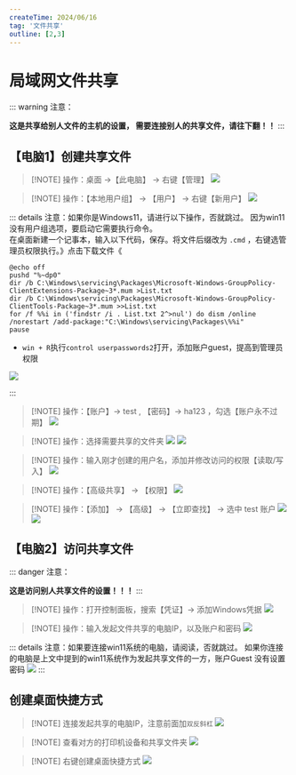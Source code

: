 ```yaml
---
createTime: 2024/06/16
tag: '文件共享'
outline: [2,3]
---
```



# 局域网文件共享

::: warning 注意：

**这是共享给别人文件的主机的设置， 需要连接别人的共享文件，请往下翻！！**
:::

## 【电脑1】创建共享文件

> [!NOTE] 操作：桌面 ->【此电脑】 -> 右键【管理】
> <img src="https://gitee.com/zhangjunjiee/article-images/raw/master/images/202406132317870.png"/>

> [!NOTE] 操作：【本地用户组】 -> 【用户】 -> 右键【新用户】
> <img src="https://gitee.com/zhangjunjiee/article-images/raw/master/images/202406161345317.png"/>


::: details 注意：如果你是Windows11，请进行以下操作，否就跳过。
因为win11没有用户组选项，要启动它需要执行命令。
<br/>
在桌面新建一个记事本，输入以下代码，保存。将文件后缀改为 `.cmd` ，右键选管理员权限执行。》点击下载文件《
```sh:no-line-numbers
@echo off
pushd "%~dp0"
dir /b C:\Windows\servicing\Packages\Microsoft-Windows-GroupPolicy-ClientExtensions-Package~3*.mum >List.txt
dir /b C:\Windows\servicing\Packages\Microsoft-Windows-GroupPolicy-ClientTools-Package~3*.mum >>List.txt
for /f %%i in ('findstr /i . List.txt 2^>nul') do dism /online /norestart /add-package:"C:\Windows\servicing\Packages\%%i"
pause
```

- `win + R`执行`control userpasswords2`打开，添加账户guest，提高到管理员权限

<img src="https://gitee.com/zhangjunjiee/article-images/raw/master/images/202406161449887.png"/>

:::




> [!NOTE] 操作：【账户】-> test , 【密码】-> ha123 ，勾选【账户永不过期】
> <img src="https://gitee.com/zhangjunjiee/article-images/raw/master/images/202406161346780.png"/>


> [!NOTE] 操作：选择需要共享的文件夹
> <img src="https://gitee.com/zhangjunjiee/article-images/raw/master/images/202406161359127.png"/>
> <img src="https://gitee.com/zhangjunjiee/article-images/raw/master/images/202406161423301.png"/>

> [!NOTE] 操作：输入刚才创建的用户名，添加并修改访问的权限【读取/写入】
> <img src="https://gitee.com/zhangjunjiee/article-images/raw/master/images/202406161356963.png"/>

> [!NOTE] 操作：【高级共享】 -> 【权限】
> <img src="https://gitee.com/zhangjunjiee/article-images/raw/master/images/202406161505959.png"/>

> [!NOTE] 操作：【添加】 -> 【高级】 -> 【立即查找】 -> 选中 test 账户
> <img src="https://gitee.com/zhangjunjiee/article-images/raw/master/images/202406161435280.png"/>
> <img src="https://gitee.com/zhangjunjiee/article-images/raw/master/images/202406161438552.png"/>





## 【电脑2】访问共享文件

::: danger 注意：

**这是访问别人共享文件的设置！！！**
:::

> [!NOTE] 操作：打开控制面板，搜索【凭证】-> 添加Windows凭据
> <img src="https://gitee.com/zhangjunjiee/article-images/raw/master/images/202406132321766.png"/>

> [!NOTE] 操作：输入发起文件共享的电脑IP，以及账户和密码
> <img src="https://gitee.com/zhangjunjiee/article-images/raw/master/images/202406161408294.png"/>

::: details 注意：如果要连接win11系统的电脑，请阅读，否就跳过。
如果你连接的电脑是上文中提到的win11系统作为发起共享文件的一方，账户Guest 没有设置密码
<img src="https://gitee.com/zhangjunjiee/article-images/raw/master/images/202406161456881.png"/>
:::

## 创建桌面快捷方式

> [!NOTE] 连接发起共享的电脑IP，注意前面加`双反斜杠`
> <img src="https://gitee.com/zhangjunjiee/article-images/raw/master/images/202406161459076.png"/>

> [!NOTE] 查看对方的打印机设备和共享文件夹
> <img src="https://gitee.com/zhangjunjiee/article-images/raw/master/images/202406132323863.png"/>

> [!NOTE] 右键创建桌面快捷方式
> <img src="https://gitee.com/zhangjunjiee/article-images/raw/master/images/202406132323677.png"/>
